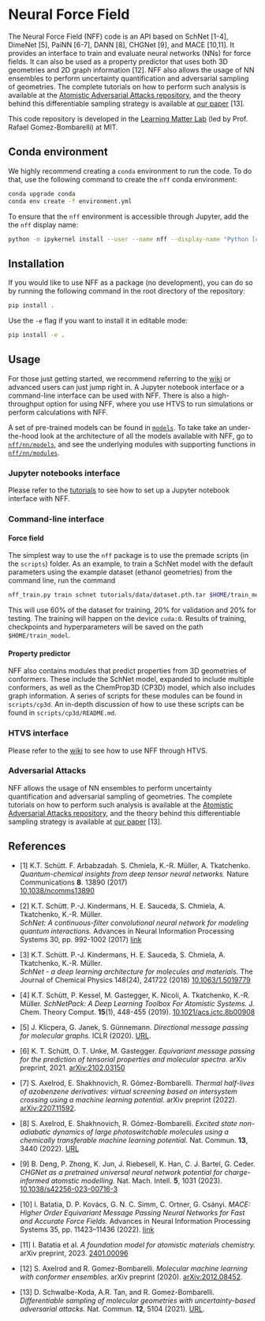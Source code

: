 # Neural Force Field
The Neural Force Field (NFF) code is an API based on SchNet [1-4], DimeNet [5], PaiNN [6-7], DANN [8], CHGNet [9], and MACE [10,11]. It provides an interface to train and evaluate neural networks (NNs) for force fields. It can also be used as a property predictor that uses both 3D geometries and 2D graph information [12]. NFF also allows the usage of NN ensembles to perform uncertainty quantification and adversarial sampling of geometries. The complete tutorials on how to perform such analysis is available at the [Atomistic Adversarial Attacks repository](https://github.com/learningmatter-mit/Atomistic-Adversarial-Attacks), and the theory behind this differentiable sampling strategy is available at [our paper](https://www.nature.com/articles/s41467-021-25342-8) [13].

This code repository is developed in the [Learning Matter Lab](http://gomezbombarelli.mit.edu) (led by Prof. Rafael Gomez-Bombarelli) at MIT.

## Conda environment
We highly recommend creating a `conda` environment to run the code. To do that, use the following command to create the `nff` conda environment:

```bash
conda upgrade conda
conda env create -f environment.yml
```

To ensure that the `nff` environment is accessible through Jupyter, add the the `nff` display name:
```bash
python -m ipykernel install --user --name nff --display-name "Python [conda env:nff"]
```

## Installation
If you would like to use NFF as a package (no development), you can do so by running the following command in the root directory of the repository:
```bash
pip install .
```

Use the `-e` flag if you want to install it in editable mode:
```bash
pip install -e .
```

## Usage
For those just getting started, we recommend referring to the [wiki](https://github.mit.edu/MLMat/NeuralForceField/wiki) or advanced users can just jump right in. A Jupyter notebook interface or a command-line interface can be used with NFF. There is also a high-throughput option for using NFF, where you use HTVS to run simulations or perform calculations with NFF.

A set of pre-trained models can be found in [`models`](https://github.mit.edu/MLMat/NeuralForceField/tree/master/models). To take take an under-the-hood look at the architecture of all the models available with NFF, go to [`nff/nn/models`](https://github.mit.edu/MLMat/NeuralForceField/tree/master/nff/nn/models), and see the underlying modules with supporting functions in [`nff/nn/modules`](https://github.mit.edu/MLMat/NeuralForceField/tree/master/nff/nn/modules).

### Jupyter notebooks interface
Please refer to the [tutorials](https://github.mit.edu/MLMat/NeuralForceField/tree/master/tutorials) to see how to set up a Jupyter notebook interface with NFF.

### Command-line interface

#### Force field
The simplest way to use the `nff` package is to use the premade scripts (in the `scripts`) folder. As an example, to train a SchNet model with the default parameters using the example dataset (ethanol geometries) from the command line, run the command

```bash
nff_train.py train schnet tutorials/data/dataset.pth.tar $HOME/train_model --device cuda:0
```
This will use 60% of the dataset for training, 20% for validation and 20% for testing. The training will happen on the device `cuda:0`. Results of training, checkpoints and hyperparameters will be saved on the path `$HOME/train_model`.

#### Property predictor
NFF also contains modules that predict properties from 3D geometries of conformers. These include the SchNet model, expanded to include multiple conformers, as well as the ChemProp3D (CP3D)  model, which also includes graph information. A series of scripts for these modules can be found in `scripts/cp3d`. An in-depth discussion of how to use these scripts can be found in `scripts/cp3d/README.md`. 

### HTVS interface

Please refer to the [wiki](https://github.mit.edu/MLMat/NeuralForceField/wiki/HTVS-interface-with-NFF) to see how to use NFF through HTVS.

### Adversarial Attacks

NFF allows the usage of NN ensembles to perform uncertainty quantification and adversarial sampling of geometries. The complete tutorials on how to perform such analysis is available at the [Atomistic Adversarial Attacks repository](https://github.com/learningmatter-mit/Atomistic-Adversarial-Attacks), and the theory behind this differentiable sampling strategy is available at [our paper](https://www.nature.com/articles/s41467-021-25342-8) [13].

## References
* [1] K.T. Schütt. F. Arbabzadah. S. Chmiela, K.-R. Müller, A. Tkatchenko.  
*Quantum-chemical insights from deep tensor neural networks.*
Nature Communications **8**. 13890 (2017)   
[10.1038/ncomms13890](http://dx.doi.org/10.1038/ncomms13890)

* [2] K.T. Schütt. P.-J. Kindermans, H. E. Sauceda, S. Chmiela, A. Tkatchenko, K.-R. Müller.  
*SchNet: A continuous-filter convolutional neural network for modeling quantum interactions.*
Advances in Neural Information Processing Systems 30, pp. 992-1002 (2017) [link](http://papers.nips.cc/paper/6700-schnet-a-continuous-filter-convolutional-neural-network-for-modeling-quantum-interactions)

* [3] K.T. Schütt. P.-J. Kindermans, H. E. Sauceda, S. Chmiela, A. Tkatchenko, K.-R. Müller.  
*SchNet - a deep learning architecture for molecules and materials.* 
The Journal of Chemical Physics 148(24), 241722 (2018) [10.1063/1.5019779](https://doi.org/10.1063/1.5019779)

* [4] K.T. Schütt, P. Kessel, M. Gastegger, K. Nicoli, A. Tkatchenko, K.-R. Müller.
*SchNetPack: A Deep Learning Toolbox For Atomistic Systems.*
J. Chem. Theory Comput. **15**(1), 448-455 (2019). [10.1021/acs.jctc.8b00908](https://doi.org/10.1021/acs.jctc.8b00908)

* [5] J. Klicpera, G. Janek, S. Günnemann. *Directional message passing for molecular graphs.* ICLR (2020). [URL](https://openreview.net/attachment?id=B1eWbxStPH&name=original_pdf).

* [6] K. T. Schütt, O. T. Unke, M. Gastegger. *Equivariant message passing for the prediction of tensorial properties and molecular spectra*. arXiv preprint, 2021. [arXiv:2102.03150](https://arxiv.org/pdf/2102.03150.pdf)

* [7] S. Axelrod, E. Shakhnovich, R. Gómez-Bombarelli. *Thermal half-lives of azobenzene derivatives: virtual screening based on intersystem crossing using a machine learning potential.* arXiv preprint (2022). [arXiv:2207.11592](https://arxiv.org/abs/2207.11592).

* [8] S. Axelrod, E. Shakhnovich, R. Gómez-Bombarelli. *Excited state non-adiabatic dynamics of large photoswitchable molecules using a chemically transferable machine learning potential.* Nat. Commun. **13**, 3440 (2022). [URL](https://www.nature.com/articles/s41467-022-30999-w)

* [9] B. Deng, P. Zhong, K. Jun, J. Riebesell, K. Han, C. J. Bartel, G. Ceder. *CHGNet as a pretrained universal neural network potential for charge-informed atomstic modelling.* Nat. Mach. Intell. **5**, 1031 (2023). [10.1038/s42256-023-00716-3](https://doi.org/10.1038/s42256-023-00716-3)

* [10] I. Batatia, D. P. Kovács, G. N. C. Simm, C. Ortner, G. Csányi. *MACE: Higher Order Equivariant Message Passing Neural Networks for Fast and Accurate Force Fields.* Advances in Neural Information Processing Systems 35, pp. 11423–11436 (2022). [link](https://proceedings.neurips.cc/paper_files/paper/2022/hash/4a36c3c51af11ed9f34615b81edb5bbc-Abstract-Conference.html)

* [11] I. Batatia et al. *A foundation model for atomistic materials chemistry.* arXiv preprint, 2023. [2401.00096](https://arxiv.org/abs/2401.00096)

* [12] S. Axelrod and R. Gomez-Bombarelli. *Molecular machine learning with conformer ensembles.* arXiv preprint (2020). [arXiv:2012.08452](https://arxiv.org/abs/2012.08452?fbclid=IwAR2KlinGWeEHTR99m8x9nu2caURqIg04nQkimqzYRcTIqFq6qgv6_RgmVzo).

* [13] D. Schwalbe-Koda, A.R. Tan, and R. Gomez-Bombarelli. *Differentiable sampling of molecular geometries with uncertainty-based adversarial attacks.* Nat. Commun. **12**, 5104 (2021). [URL](https://doi.org/10.1038/s41467-021-25342-8).

